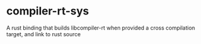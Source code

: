 # compiler-rt-sys
A rust binding that builds libcompiler-rt when provided a cross compilation target, and link to rust source
